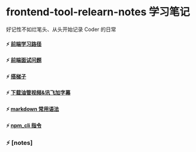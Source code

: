 # frontend-tool-relearn-notes 学习笔记

好记性不如烂笔头、从头开始记录 Coder 的日常

#### ⚡️ [前端学习路径](https://github.com/cqy0000/frontend-tool-relearn-notes/blob/master/frontend_learn_path.md.md)

#### ⚡️ [前端面试问题](https://github.com/cqy0000/frontend-tool-relearn-notes/blob/master/前端面试问题.md)

#### ⚡️ [搭梯子](https://github.com/cqy0000/frontend-tool-relearn-notes/blob/master/easy_ladder.md)

#### ⚡️ [下载油管视频&讯飞加字幕](https://github.com/cqy0000/frontend-tool-relearn-notes/blob/master/download_videos_generate_subtitles.md)

#### ⚡️ [markdown 常用语法](https://github.com/cqy0000/frontend-tool-relearn-notes/blob/master/markdown_cheat_sheet.md)

#### ⚡️ [npm_cli 指令](https://github.com/cqy0000/frontend-tool-relearn-notes/blob/master/npm_cli指令.md)

### ⚡️ [notes]
